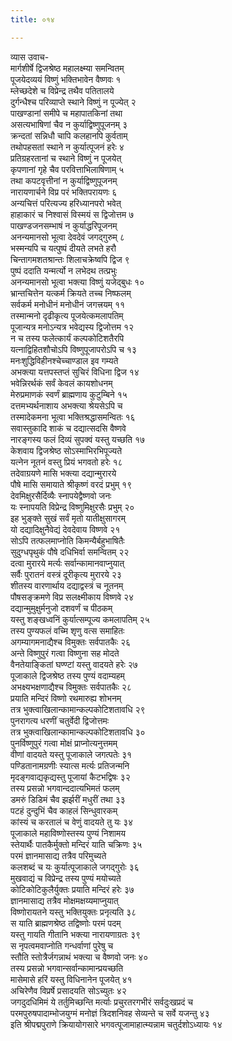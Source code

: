 ```yaml
---
title: ०१४

---
```

व्यास उवाच-  
मार्गशीर्षे द्विजश्रेष्ठ महालक्ष्म्या समन्वितम्  
पूजयेदव्ययं विष्णुं भक्तिभावेन वैष्णवः १  
म्लेच्छदेशे च विप्रेन्द्र तथैव पतितालये  
दुर्गन्धैश्च परिव्याप्ते स्थाने विष्णुं न पूज्येत् २  
पाखण्डानां समीपे च महापातकिनां तथा  
असत्यभाषिणां चैव न कुर्याद्विष्णुपूजनम् ३  
क्रन्दतां सन्निधौ चापि कलहानपि कुर्वताम्  
तथोपहसतां स्थाने न कुर्यात्पूजनं हरेः ४  
प्रतिग्रहरतानां च स्थाने विष्णुं न पूजयेत्  
कृपणानां गृहे चैव परवित्ताभिलाषिणाम् ५  
तथा कपटवृत्तीनां न कुर्याद्विष्णुपूजनम्  
नारायणार्चने विप्र परं भक्तिपरायणः ६  
अन्यचित्तं परित्यज्य हरिध्यानपरो भवेत्  
हाहाकारं च निश्वासं विस्मयं स द्विजोत्तम ७  
पाखण्डजनसम्भाषं न कुर्याद्धरिपूजनम्  
अनन्यमानसो भूत्वा देवदेवं जगद्गुरुम् ८  
भस्मन्यपि च यत्पुष्पं दीयते लभते हरौ  
चिन्तागमशतश्रान्तः शिलाचक्रेष्वपि द्विज ९  
पुष्पं ददाति यन्मर्त्यो न लभेदथ तत्प्रभुः  
अनन्यमानसो भूत्वा भक्त्या विष्णुं यजेद्बुधः १०  
भ्रान्तचित्तेन यत्कर्म क्रियते तच्च निष्फलम्  
सर्वकर्म मनोधीनं मनोधीनं जगत्त्रयम् ११  
तस्मान्मनो दृढीकृत्य पूजयेत्कमलापतिम्  
पूजान्यत्र मनोऽन्यत्र भवेद्यस्य द्विजोत्तम १२  
न च तस्य फलेत्कार्यं कल्पकोटिशतैरपि  
यत्नाद्विहितशौचोऽपि विष्णुपूजापरोऽपि च १३  
मनःशुद्धिविहीनश्चेच्चाण्डाल इव गम्यते  
अभक्त्या यत्तपस्तप्तं सुचिरं विधिना द्विज १४  
भवेन्निरर्थकं सर्वं केवलं कायशोधनम्  
मेरुप्रमाणकं स्वर्णं ब्राह्मणाय कुटुम्बिने १५  
दत्तमभ्यर्थनाशाय अभक्त्या श्रेयसेऽपि च  
तस्मादेकमना भूत्वा भक्तिश्रद्धासमन्वितः १६  
सवास्तुकादि शाकं च दद्यात्सदसि वैष्णवे  
नारङ्गस्य फलं दिव्यं सुपक्वं यस्तु यच्छति १७  
केशवाय द्विजश्रेष्ठ सोऽस्माभिरभिपूज्यते  
यत्नेन नूतनं वस्तु प्रियं भगवतो हरेः १८  
तदेवाग्रयणे मासि भक्त्या दद्यान्मुरारये  
पौषे मासि समायाते श्रीकृष्णं वरदं प्रभुम् १९  
देवमिक्षुरसैर्दिव्यैः स्नापयेद्वैष्णवो जनः  
यः स्नापयति विप्रेन्द्र विष्णुमिक्षुरसैः प्रभुम् २०  
इह भुङ्क्ते सुखं सर्वं मृतो यातीक्षुसागरम्  
यो दद्यादिक्षुनैवेद्यं देवदेवाय विष्णवे २१  
सोऽपि तत्फलमाप्नोति किमन्यैर्बहुभाषितैः  
सुदुग्धपृथुकं पौषे दधिभिर्वा समन्वितम् २२  
दत्वा मुरारये मर्त्यः सर्वान्कामानवाप्नुयात्  
सर्वैः पुरातनं वस्त्रं दूरीकृत्य मुरारये २३  
शीतस्य वारणार्थाय दद्याद्वस्त्रं च नूतनम्  
पौषसङ्क्रमणे विप्र सलक्ष्मीकाय विष्णवे २४  
दद्यान्मुमुक्षुर्मनुजो दशवर्णं च पीठकम्  
यस्तु शङ्खध्वनिं कुर्यात्सम्पूज्य कमलापतिम् २५  
तस्य पुण्यफलं वच्मि शृणु वत्स समाहितः  
अगम्यागमनाद्यैश्च विमुक्तः सर्वपातकैः २६  
अन्ते विष्णुपुरं गत्वा विष्णुना सह मोदते  
वैनतेयाङ्कितां घण्ण्टां यस्तु वादयते हरेः २७  
पूजाकाले द्विजश्रेष्ठ तस्य पुण्यं वदाम्यहम्  
अभक्ष्यभक्षणाद्यैश्च विमुक्तः सर्वपातकैः २८  
प्रयाति मन्दिरं विष्णो रथमारुह्य शोभनम्  
तत्र भुक्त्वाखिलान्कामान्कल्पकोटिशतावधि २९  
पुनरागत्य धरणीं चतुर्वेदी द्विजोत्तमः  
तत्र भुक्त्वाखिलान्कामान्कल्पकोटिशतावधि ३०  
पुनर्विष्णुपुरं गत्वा मोक्षं प्राप्नोत्यनुत्तमम्  
वीणां वादयते यस्तु पूजाकाले जगत्पतेः ३१  
पण्डितानामग्रणीः स्यात्स मर्त्यः प्रतिजन्मनि  
मृदङ्गवाद्यकृद्यस्तु पूजायां कैटभद्विषः ३२  
तस्य प्रसन्नो भगवान्ददात्यभिमतं फलम्  
डमरुं डिडिमं चैव झर्झरीं मधुरीं तथा ३३  
पटहं दुन्दुभिं चैव काहलं सिन्धुवारकम्  
कांस्यं च करतालं च वेणुं वादयते तु यः ३४  
पूजाकाले महाविष्णोस्तस्य पुण्यं निशामय  
स्तेयार्थैः पातकैर्मुक्तो मन्दिरं याति चक्रिणः ३५  
परमं ज्ञानमासाद्य तत्रैव परिमुच्यते  
कलशब्दं च यः कुर्यात्पूजाकाले जगद्गुरोः ३६  
मुखवाद्यं च विप्रेन्द्र तस्य पुण्यं मयोच्यते  
कोटिकोटिकुलैर्युक्तः प्रयाति मन्दिरं हरेः ३७  
ज्ञानमासाद्य तत्रैव मोक्षमक्षय्यमाप्नुयात्  
विष्णोरायतने यस्तु भक्तियुक्तः प्रनृत्यति ३८  
स याति ब्राह्मणश्रेष्ठ तद्विष्णोः परमं पदम्  
यस्तु गायति गीतानि भक्त्या नारायणाग्रतः ३९  
स नृपत्वमवाप्नोति गन्धर्वाणां पुरेषु च  
स्तौति स्तोत्रैर्जगन्नाथं भक्त्या च वैष्णवो जनः ४०  
तस्य प्रसन्नो भगवान्सर्वान्कामान्प्रयच्छति  
मासेमासे हरिं यस्तु विधिनानेन पूजयेत् ४१  
अचिरेणैव विप्रर्षे प्रसादयति सोऽच्युतः ४२  
जगदुदधिमिमं ये तर्तुमिच्छन्ति मर्त्याः प्रचुरतरगभीरं सर्वदुःखप्रदं च  
परमपुरुषपादाम्भोजयुग्मं मनोज्ञं त्रिदशनिवह सेव्यन्ते च सर्वे यजन्तु ४३  
इति श्रीपद्मपुराणे क्रियायोगसारे भगवत्पूजामाहात्म्यन्नाम चतुर्दशोऽध्यायः १४